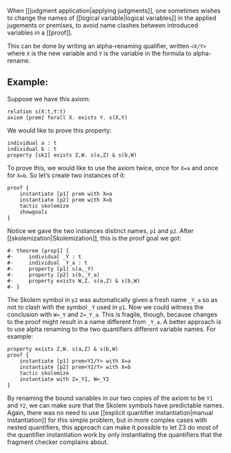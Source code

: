 When [[judgment application|applying judgments]], one sometimes wishes to change the names of [[logical variable|logical variables]] in the applied jugements or premises, to avoid name clashes between introduced variables in a [[proof]].

This can be done by writing an alpha-renaming qualifier, written `<X/Y>` where `X` is the new variable and `Y` is the variable in the formula to alpha-rename.

## Example:

Suppose we have this axiom:

```
relation s(X:t,Y:t)
axiom [prem] forall X. exists Y. s(X,Y)
```

We would like to prove this property:

```
individual a : t
individual b : t
property [sk2] exists Z,W. s(a,Z) & s(b,W)
```

To prove this, we would like to use the axiom twice, once for `X=a` and once for `X=b`. So let’s create two instances of it:

```
proof {
    instantiate [p1] prem with X=a
    instantiate [p2] prem with X=b
    tactic skolemize
    showgoals
}
```

Notice we gave the two instances distinct names, `p1` and `p2`. After [[skolemization|Skolemization]], this is the proof goal we got:

```
#- theorem [prop1] {
#-     individual _Y : t
#-     individual _Y_a : t
#-     property [p1] s(a,_Y)
#-     property [p2] s(b,_Y_a)
#-     property exists W,Z. s(a,Z) & s(b,W)
#- }
```

The Skolem symbol in `p2` was automatically given a fresh name `_Y_a` so as not to clash with the symbol `_Y` used in `p1`. Now we could witness the conclusion with `W=_Y` and `Z=_Y_a`. This is fragile, though, because changes to the proof might result in a name different from `_Y_a`. A better approach is to use alpha renaming to the two quantifiers different variable names. For example:

```
property exists Z,W. s(a,Z) & s(b,W)
proof {
    instantiate [p1] prem<Y1/Y> with X=a
    instantiate [p2] prem<Y2/Y> with X=b
    tactic skolemize
    instantiate with Z=_Y1, W=_Y2
}
```

By renaming the bound variables in our two copies of the axiom to be `Y1` and `Y2`, we can make sure that the Skolem symbols have predictable names. Again, there was no need to use [[explicit quantifier instantiation|manual instantiation]] for this simple problem, but in more complex cases with nested quantifiers, this approach can make it possible to let Z3 do most of the quantifier instantiation work by only instantiating the quantifiers that the fragment checker complains about.
